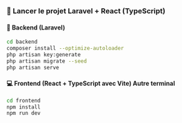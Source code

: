 ### 🚀 Lancer le projet Laravel + React (TypeScript)

#### 🔧 Backend (Laravel)
```bash
cd backend
composer install --optimize-autoloader
php artisan key:generate
php artisan migrate --seed
php artisan serve
```

#### 💻 Frontend (React + TypeScript avec Vite) Autre terminal
```bash
cd frontend
npm install
npm run dev
```